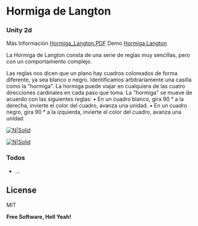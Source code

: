 # Hormiga de Langton
### Unity 2d
Más Información [Hormiga_Langton.PDF](http://vakito.com/mti/assets/Hormiga_Langton.pdf)
Demo [Hormiga Langton](http://vakito.com/mti/hormiga/)

La Hormiga de Langton consta de una serie de reglas muy sencillas, pero con un comportamiento complejo.

Las reglas nos dicen que un plano hay cuadros coloreados de forma diferente, ya sea blanco o negro. Identificamos arbitrariamente una casilla como la "hormiga". La hormiga puede viajar en cualquiera de las cuatro direcciones cardinales en cada paso que toma. La "hormiga" se mueve de acuerdo con las siguientes reglas:
•	En un cuadro blanco, gira 90 ° a la derecha, invierte el color del cuadro, avanza una unidad.
•	En un cuadro negro, gira 90 ° a la izquierda, invierte el color del cuadro, avanza una unidad

[![N|Solid](http://vakito.com/mti/assets/ant_langton.PNG)](https://nodesource.com/products/nsolid)

[![N|Solid](http://vakito.com/mti/assets/ant_tabla.PNG)](https://nodesource.com/products/nsolid)




### Todos

 - ...

License
----

MIT


**Free Software, Hell Yeah!**
